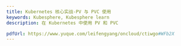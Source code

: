 ```yaml
---
title: Kubernetes 核心实战-PV 与 PVC 使用
keywords: Kubesphere, Kubesphere learn
description: 在 Kubernetes 中使用 PV 和 PVC

pdfUrl: https://www.yuque.com/leifengyang/oncloud/ctiwgo#WFb2X
---
```

